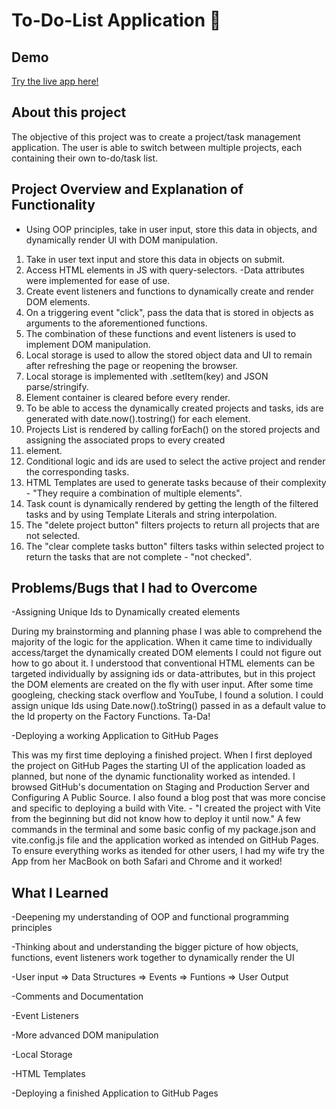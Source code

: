 # To-Do-List Application 📝

## Demo
[Try the live app here!](https://brendonthedev.github.io/to-do-list/)

## About this project
The objective of this project was to create a project/task management application. The user is able to switch between multiple projects,
each containing their own to-do/task list. 

## Project Overview and Explanation of Functionality

- Using OOP principles, take in user input, store this data in objects, and dynamically render UI with DOM manipulation. 

1. Take in user text input and store this data in objects on submit.
2. Access HTML elements in JS with query-selectors. -Data attributes were implemented for ease of use.
3. Create event listeners and functions to dynamically create and render DOM elements.
4. On a triggering event "click", pass the data that is stored in objects as arguments to the aforementioned functions.
5. The combination of these functions and event listeners is used to implement DOM manipulation.
6. Local storage is used to allow the stored object data and UI to remain after refreshing the page or reopening the browser.
7. Local storage is implemented with .setItem(key) and JSON parse/stringify.
8. Element container is cleared before every render.
9. To be able to access the dynamically created projects and tasks, ids are generated with date.now().tostring() for each element. 
10. Projects List is rendered by calling forEach() on the stored projects and assigning the associated props to every created <li> element.
11. Conditional logic and ids are used to select the active project and render the corresponding tasks.
12. HTML Templates are used to generate tasks because of their complexity - "They require a combination of multiple elements".
13. Task count is dynamically rendered by getting the length of the filtered tasks and by using Template Literals and string interpolation.
14. The "delete project button" filters projects to return all projects that are not selected.
15. The "clear complete tasks button" filters tasks within selected project to return the tasks that are not complete - "not checked".

## Problems/Bugs that I had to Overcome

-Assigning Unique Ids to Dynamically created elements

During my brainstorming and planning phase I was able to comprehend the majority of the logic for the application. When it came time to individually access/target the dynamically created DOM elements
I could not figure out how to go about it. 
I understood that conventional HTML elements can be targeted individually by assigning ids or data-attributes, but in this project the DOM elements are created on the fly with user input. 
After some time googleing, checking stack overflow and YouTube, I found a solution. 
I could assign unique Ids using Date.now().toString() passed in as a default value to the Id property on the Factory Functions. Ta-Da!

-Deploying a working Application to GitHub Pages

This was my first time deploying a finished project. 
When I first deployed the project on GitHub Pages the starting UI of the application loaded as planned, but none of the dynamic functionality worked as intended. 
I browsed GitHub's documentation on Staging and Production Server and Configuring A Public Source.
I also  found a blog post that was more concise and specific to deploying a build with Vite. - "I created the project with Vite from the beginning but did not know how to deploy it until now."
A few commands in the terminal and some basic config of my package.json and vite.config.js file and the application worked as intended on GitHub Pages. 
To ensure everything works as itended for other users, I had my wife try the App from her MacBook on both Safari and Chrome and it worked!

## What I Learned

-Deepening my understanding of OOP and functional programming principles 

-Thinking about and understanding the bigger picture of how objects, functions, event listeners work together to dynamically render the UI

-User input => Data Structures =>  Events => Funtions => User Output

-Comments and Documentation

-Event Listeners

-More advanced DOM manipulation

-Local Storage

-HTML Templates

-Deploying a finished Application to GitHub Pages
